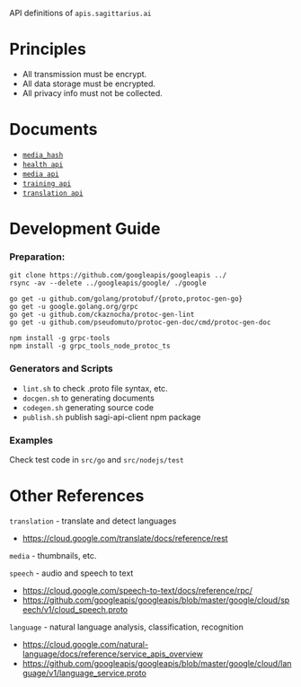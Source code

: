 API definitions of `apis.sagittarius.ai`

# Principles

- All transmission must be encrypt.
- All data storage must be encrypted.
- All privacy info must not be collected.

# Documents

- [`media_hash`](./docs/media_hash.md)
- [`health api`](./docs/health.md)
- [`media api`](./docs/media.md)
- [`training api`](./docs/training.md)
- [`translation api`](./docs/translation.md)

# Development Guide

### Preparation:

```
git clone https://github.com/googleapis/googleapis ../
rsync -av --delete ../googleapis/google/ ./google

go get -u github.com/golang/protobuf/{proto,protoc-gen-go}
go get -u google.golang.org/grpc
go get -u github.com/ckaznocha/protoc-gen-lint
go get -u github.com/pseudomuto/protoc-gen-doc/cmd/protoc-gen-doc

npm install -g grpc-tools
npm install -g grpc_tools_node_protoc_ts
```

### Generators and Scripts

- `lint.sh` to check .proto file syntax, etc.
- `docgen.sh` to generating documents
- `codegen.sh` generating source code
- `publish.sh` publish sagi-api-client npm package

### Examples

Check test code in `src/go` and `src/nodejs/test`

# Other References

`translation` - translate and detect languages
  - https://cloud.google.com/translate/docs/reference/rest

`media` - thumbnails, etc.

`speech` - audio and speech to text
  - https://cloud.google.com/speech-to-text/docs/reference/rpc/
  - https://github.com/googleapis/googleapis/blob/master/google/cloud/speech/v1/cloud_speech.proto

`language` - natural language analysis, classification, recognition
  - https://cloud.google.com/natural-language/docs/reference/service_apis_overview
  - https://github.com/googleapis/googleapis/blob/master/google/cloud/language/v1/language_service.proto
